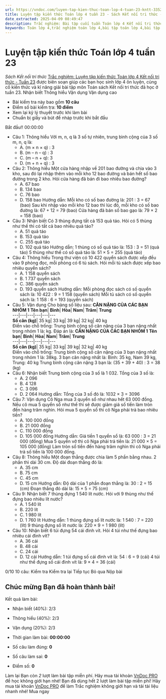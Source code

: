 ```yaml
---
url: https://vndoc.com/luyen-tap-kien-thuc-toan-lop-4-tuan-23-kntt-335253
title: Luyện tập kiến thức Toán lớp 4 tuần 23 - Sách Kết nối tri thức - VnDoc.com
date_extracted: 2025-04-09 08:49:47
description: Trắc nghiệm: Bài tập cuối tuần Toán lớp 4 Kết nối tri thức - Tuần 23 giúp các em ôn tập kiến thức và luyện giải các dạng bài tập đã học trong tuần 23.
keywords: Toán lớp 4,trắc nghiệm toán lớp 4,bài tập toán lớp 4,bài tập cuối tuần toán lớp 4,bài tập cuối tuần toán 4 sách kết nối,bài tập cuối tuần môn Toán lớp 4 kết nối tri thức tuần 23,bài tập tuần 4 môn toán lớp 4 kết nối tri thức,đề kiểm tra cuối tuần 23 môn toán lớp 4 kết nối tri thức,bài tập cuối tuần toán 4 kết nối tuần 23,trắc nghiệm toán 4 tuần 23
---
```


# Luyện tập kiến thức Toán lớp 4 tuần 23
 _Sách Kết nối tri thức_
[Trắc nghiệm: Luyện tập kiến thức Toán lớp 4 Kết nối tri thức - Tuần 23](<https://vndoc.com/luyen-tap-kien-thuc-toan-lop-4-tuan-23-kntt-335253>) được biên soạn giúp các bạn học sinh lớp 4 ôn luyện, củng cố kiến thức và kĩ năng giải bài tập môn Toán sách Kết nối tri thức đã học ở tuần 23.
Nhận biết Thông hiểu Vận dụng Vận dụng cao
  * Bài kiểm tra này bao gồm **10 câu**
  * Điểm số bài kiểm tra: **10 điểm**
  * Xem lại kỹ lý thuyết trước khi làm bài
  * Chuẩn bị giấy và bút để nháp trước khi bắt đầu

Bắt đầu\!\!
00:00:00
  * Câu 1:  Thông hiểu
Với m, n, q là 3 số tự nhiên, trung bình cộng của 3 số m, n, q là:
    * A. \(m × n × q\) : 3 
    * B. \(m – n – q\) : 3 
    * C. \(m – n + q\): 3 
    * D. \(m + n + q\) : 3 
  * Câu 2:  Thông hiểu
Một cửa hàng nhập về 201 bao đường và chia vào 3 kho, sau đó lại nhập thêm vào mỗi kho 12 bao đường và bán hết số bao đường trong 2 kho. Hỏi cửa hàng đã bán đi bao nhiêu bao đường?
    * A. 67 bao 
    * B. 134 bao 
    * C. 76 bao 
    * D. 158 bao 
Hướng dẫn: 
Mỗi kho có số bao đường là:
201 : 3 = 67 \(bao\)
Sau khi nhập vào mỗi kho 12 bao thì lúc đó, mỗi kho có số bao đường là:
67 + 12 = 79 \(bao\)
Cửa hàng đã bán số bao gạo là:
79 × 2 = 158 \(bao\)
  * Câu 3:  Nhận biết
Có 3 thùng đựng tất cả 153 quả táo. Hỏi có 5 thùng như thế thì có tất cả bao nhiêu quả táo?
    * A. 51 quả táo 
    * B. 153 quả táo 
    * C. 255 quả táo 
    * D. 102 quả táo 
Hướng dẫn: 
1 thùng có số quả táo là:
153 : 3 = 51 \(quả táo\)
5 thùng như thế có số quả táo là:
51 × 5 = 255 \(quả táo\)
  * Câu 4:  Thông hiểu
Trong thư viện có 10 422 quyển sách được xếp đều vào 9 phòng đọc, mỗi phòng có 6 tủ sách. Hỏi mỗi tủ sách được xếp bao nhiêu quyển sách?
    * A. 1 158 quyển sách 
    * B. 1 737 quyển sách 
    * C. 386 quyển sách 
    * D. 193 quyển sách 
Hướng dẫn: 
Mỗi phòng đọc sách có số quyển sách là:
10 422 : 9 = 1 158 \(quyển sách\)
Mỗi tủ sách có số quyển sách là:
1 158 : 6 = 193 \(quyển sách\)
  * Câu 5:  Vận dụng
Cho bảng số liệu sau:
**CÂN NẶNG CỦA CÁC BẠN NHÓM 1**
**Tên bạn**| **Bình**| **Hòa**| **Nam**| **Trâm**| **Trung**  
---|---|---|---|---|---  
**Số cân \(kg\)**|  35 kg| 33 kg| 39 kg| 32 kg| 40 kg  
Điền vào chỗ trống:
Trung bình cộng số cân nặng của 3 bạn nặng nhất trong nhóm 1 là: kg.
Đáp án là:
**CÂN NẶNG CỦA CÁC BẠN NHÓM 1**
**Tên bạn**| **Bình**| **Hòa**| **Nam**| **Trâm**| **Trung**  
---|---|---|---|---|---  
**Số cân \(kg\)**|  35 kg| 33 kg| 39 kg| 32 kg| 40 kg  
Điền vào chỗ trống:
Trung bình cộng số cân nặng của 3 bạn nặng nhất trong nhóm 1 là: 38kg.
3 bạn cân nặng nhất là: Bình: 35 kg, Nam 39 kg, Trung: 40 kg
Trung bình cộng cân nặng 3 bạn là: \(35 + 39 + 40\) : 3 = 38 \(kg\)
  * Câu 6:  Nhận biết
Trung bình cộng của 3 số là 1 032. Tổng của 3 số là:
    * A. 2 096 
    * B. 4 128 
    * C. 3 096 
    * D. 2 064 
Hướng dẫn: 
Tổng của 3 số đó là: 1032 × 3 = 3096
  * Câu 7:  Vận dụng
Cô Nga mua 3 quyển sổ như nhau hết 63 000 đồng. Nếu cô mua 5 quyển sổ như thế thì sẽ được giảm giá số tiền làm tròn đến hàng trăm nghìn. Hỏi mua 5 quyển sổ thì cô Nga phải trả bao nhiêu tiền?
    * A. 100 000 đồng 
    * B. 21 000 đồng 
    * C. 110 000 đồng 
    * D. 105 000 đồng 
Hướng dẫn: 
Giá tiền 1 quyển sổ là: 63 000 : 3 = 21 000 \(đồng\)
Mua 5 quyển vở thì cô Nga phải trả tiền là: 21 000 × 5 = 105 000 \(đồng\)
Làm tròn số tiền đến hàng trăm nghìn thì cô Nga phải trả số tiền là 100 000 đồng.
  * Câu 8:  Thông hiểu
Một đoạn thẳng được chia làm 5 phần bằng nhau. 2 phần thì dài 30 cm. Độ dài đoạn thẳng đó là:
    * A. 35 cm 
    * B. 75 cm 
    * C. 45 cm 
    * D. 15 cm 
Hướng dẫn: 
Độ dài của 1 phần đoạn thẳng là: 30 : 2 = 15 \(cm\)
Đoạn thẳng đó dài là: 15 × 5 = 75 \(cm\)
  * Câu 9:  Nhận biết
7 thùng đựng 1 540 lít nước. Hỏi với 9 thùng như thế đựng bao nhiêu lít nước?
    * A. 1 540 lít 
    * B. 220 lít 
    * C. 1 980 lít 
    * D. 1 760 lít 
Hướng dẫn: 
1 thùng đựng số lít nước là:
1 540 : 7 = 220 \(lít\)
9 thùng đựng số lít nước là:
220 × 9 = 1 980 \(lít\)
  * Câu 10:  Nhận biết
6 túi đựng 54 cái đinh vít. Hỏi 4 túi như thế đựng bao nhiêu cái đinh vít?
    * A. 36 cái 
    * B. 48 cái 
    * C. 24 cái 
    * D. 12 cái 
Hướng dẫn: 
1 túi đựng số cái đinh vít là: 54 : 6 = 9 \(cái\)
4 túi như thế đựng số cái đinh vít là: 9 × 4 = 36 \(cái\)

0/10
10 câu:
Kiểm tra Kiểm tra lại Tiếp tục Bỏ qua Nộp bài
## Chúc mừng Bạn đã hoàn thành bài\!
Kết quả làm bài:
  * Nhận biết \(40%\):
2/3
  * Thông hiểu \(40%\):
2/3
  * Vận dụng \(20%\):
2/3

  * Thời gian làm bài:  **00:00:00**
  * Số câu làm đúng: **0**
  * Số câu làm sai: **0**
  * Điểm số: **0**

Làm lại
Bạn còn _2_ lượt làm bài tập miễn phí. Hãy mua tài khoản [VnDoc PRO](</pro>) để học không giới hạn nhé\!  Bạn đã dùng hết 2 lượt làm bài tập miễn phí\! Hãy mua tài khoản [VnDoc PRO](</pro>) để làm Trắc nghiệm không giới hạn và tải tài liệu nhanh nhé\!  Mua ngay
